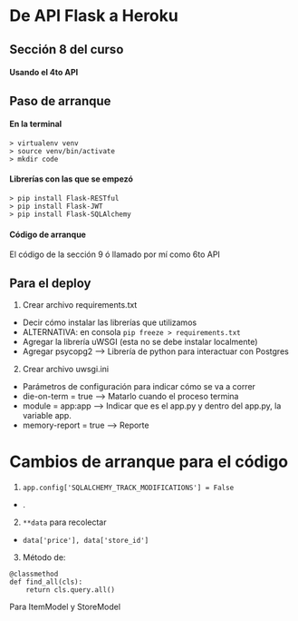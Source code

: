 # De API Flask a Heroku
## Sección 8 del curso
#### Usando el 4to API

## Paso de arranque
#### En la terminal
```
> virtualenv venv
> source venv/bin/activate
> mkdir code
```

#### Librerías con las que se empezó
```
> pip install Flask-RESTful
> pip install Flask-JWT
> pip install Flask-SQLAlchemy
```

#### Código de arranque
El código de la sección 9 ó llamado por mí como 6to API

## Para el deploy
1. Crear archivo requirements.txt
  - Decir cómo instalar las librerías que utilizamos
  - ALTERNATIVA: en consola ``` pip freeze > requirements.txt ```
  - Agregar la librería uWSGI (esta no se debe instalar localmente)
  - Agregar psycopg2 --\> Librería de python para interactuar con Postgres
2. Crear archivo uwsgi.ini
  - Parámetros de configuración para indicar cómo se va a correr
  - die-on-term = true --\> Matarlo cuando el proceso termina
  - module = app:app --\> Indicar que es el app.py y dentro del app.py, la variable app.
  - memory-report = true --\> Reporte


# Cambios de arranque para el código
1. ```app.config['SQLALCHEMY_TRACK_MODIFICATIONS'] = False```
  - .
2. ```**data``` para recolectar
  - ```data['price'], data['store_id']```
3. Método de:
  ```
  @classmethod
  def find_all(cls):
      return cls.query.all()
  ```
  Para ItemModel y StoreModel
